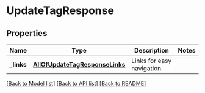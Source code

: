 # UpdateTagResponse

## Properties
Name | Type | Description | Notes
------------ | ------------- | ------------- | -------------
**_links** | [**AllOfUpdateTagResponseLinks**](AllOfUpdateTagResponseLinks.md) | Links for easy navigation. | 

[[Back to Model list]](../../README.md#documentation-for-models) [[Back to API list]](../../README.md#documentation-for-api-endpoints) [[Back to README]](../../README.md)

